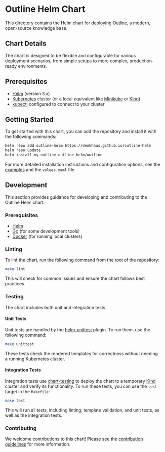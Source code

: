 # Outline Helm Chart

This directory contains the Helm chart for deploying [Outline](https://www.getoutline.com/), a modern, open-source knowledge base.

## Chart Details

The chart is designed to be flexible and configurable for various deployment scenarios, from simple setups to more complex, production-ready environments.

## Prerequisites

- [Helm](https://helm.sh/docs/intro/install/) (version 3.x)
- [Kubernetes](https://kubernetes.io/docs/setup/) cluster (or a local equivalent like [Minikube](https://minikube.sigs.k8s.io/docs/start/) or [Kind](https://kind.sigs.k8s.io/docs/user/quick-start/))
- [kubectl](https://kubernetes.io/docs/tasks/tools/install-kubectl/) configured to connect to your cluster

## Getting Started

To get started with this chart, you can add the repository and install it with the following commands:

```bash
helm repo add outline-helm https://denkhaus.github.io/outline-helm
helm repo update
helm install my-outline outline-helm/outline
```

For more detailed installation instructions and configuration options, see the [examples](examples/) and the `values.yaml` file.

## Development

This section provides guidance for developing and contributing to the Outline Helm chart.

### Prerequisites

- [Helm](https://helm.sh/docs/intro/install/)
- [Go](https://golang.org/doc/install) (for some development tools)
- [Docker](https://docs.docker.com/get-docker/) (for running local clusters)

### Linting

To lint the chart, run the following command from the root of the repository:

```bash
make lint
```

This will check for common issues and ensure the chart follows best practices.

### Testing

The chart includes both unit and integration tests.

#### Unit Tests

Unit tests are handled by the [helm-unittest](https://github.com/helm-unittest/helm-unittest) plugin. To run them, use the following command:

```bash
make unittest
```

These tests check the rendered templates for correctness without needing a running Kubernetes cluster.

#### Integration Tests

Integration tests use [chart-testing](https.github.com/helm/chart-testing) to deploy the chart to a temporary [Kind](https://kind.sigs.k8s.io/) cluster and verify its functionality. To run these tests, you can use the `test` target in the `Makefile`:

```bash
make test
```

This will run all tests, including linting, template validation, and unit tests, as well as the integration tests.

### Contributing

We welcome contributions to this chart! Please see the [contribution guidelines](../../.github/CONTRIBUTING.md) for more information.
